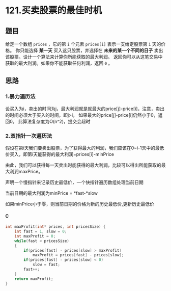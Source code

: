 # 121.买卖股票的最佳时机

## 题目

给定一个数组 `prices` ，它的第 `i` 个元素 `prices[i]` 表示一支给定股票第 `i` 天的价格。
你只能选择 **某一天** 买入这只股票，并选择在 **未来的某一个不同的日子** 卖出该股票。设计一个算法来计算你所能获取的最大利润。
返回你可以从这笔交易中获取的最大利润。如果你不能获取任何利润，返回 `0` 。

## 思路

### 1.暴力遍历法

设买入为i，卖出的时间为j，最大利润就是就最大的price[j]-price[i]，注意，卖出的时间必须大于买入的时间，即j>i，
如果最大的price[j]-price[i]仍然小于0，返回0。
此算法复杂度为O(n^2)，提交会超时

### 2.双指针一次遍历法

假设在第i天我们要卖出股票，为了获得最大的利润，我们应该在0~i-1天中的最低价买入，即第i天能获得的最大利润=prices[i]-minPrice

由此，我们可以获得每一天卖出时能获得的最大利润，比较可以得出所能获取的最大利润maxPrice。

声明一个慢指针来记录历史最低价，一个快指针遍历数组处理当前日期

当前日期的最大利润为minPrice = *fast-\*slow

如果minPrice小于零，则当前日期的价格为新的历史最低价,更新历史最低价

#### C

```C
int maxProfit(int* prices, int pricesSize) {
    int fast = 1, slow = 0;
    int maxProfit = 0;
    while(fast < pricesSize)
    {
        if(prices[fast] - prices[slow] > maxProfit)
            maxProfit = prices[fast] - prices[slow];
        if(prices[fast] - prices[slow] < 0)
            slow = fast;
        fast++;
    }
    return maxProfit;
}
```

